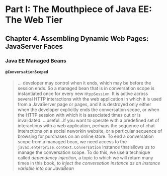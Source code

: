 # Part I: The Mouthpiece of Java EE: The Web Tier
## Chapter 4. Assembling Dynamic Web Pages: JavaServer Faces
### Java EE Managed Beans
#### `@ConversationScoped`
> ... developer may control when it ends, which may be before the session ends. So a managed bean that is in conversation scope is instantiated once for every new `HtppSession`. It is active across several HTTP interactions with the web application in which it is used from a JavaServer page or pages, and it is destroyed only either when the developer explicitly ends the conversation scope, or when the HTTP session with which it is associated times out or is invalidated. ...useful...if you want to operate with a predefined set of interactions with a web application, perhaps the sequence of chat interactions on a social neworkin website, or a particular sequence of browsing for purchases on an online store. To end a conversation scope from a managed bean, we need access to the `javax.enterprise.context.Conversation` instance that allows us to manage the conversation scope. To do this, we use a technique called *dependency injection*, a topic to which we will return many times in this book, to *inject the conversation instance as an instance variable into our JavaBean*

